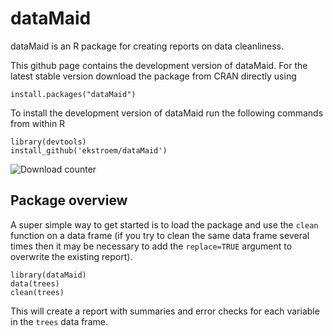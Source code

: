 # dataMaid

dataMaid is an R package for creating reports on data cleanliness. 

This github page contains the development version of dataMaid. For the
latest stable version download the package from CRAN directly using

```{r}
install.packages("dataMaid")
```

To install the development version of dataMaid run the following commands
from within R

```{r}
library(devtools)
install_github('ekstroem/dataMaid')
```

![Download counter](http://cranlogs.r-pkg.org/badges/grand-total/dataMaid)


## Package overview

A super simple way to get started is to load the package and use the
`clean` function on a data frame (if you try to clean the same data
frame several times then it may be necessary to add the `replace=TRUE`
argument to overwrite the existing report). 

```{r}
library(dataMaid)
data(trees)
clean(trees)
```

This will create a report with summaries and error checks for each
variable in the `trees` data frame.
